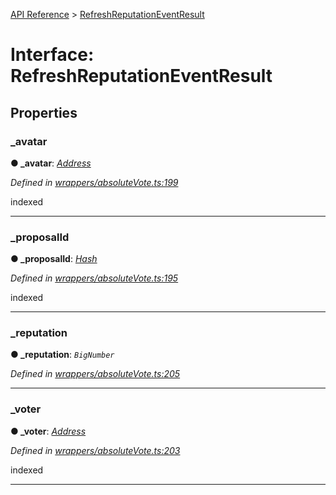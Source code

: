 [API Reference](../README.md) > [RefreshReputationEventResult](../interfaces/RefreshReputationEventResult.md)



# Interface: RefreshReputationEventResult


## Properties
<a id="_avatar"></a>

###  _avatar

**●  _avatar**:  *[Address](../#Address)* 

*Defined in [wrappers/absoluteVote.ts:199](https://github.com/daostack/arc.js/blob/f343aa24/lib/wrappers/absoluteVote.ts#L199)*



indexed




___

<a id="_proposalId"></a>

###  _proposalId

**●  _proposalId**:  *[Hash](../#Hash)* 

*Defined in [wrappers/absoluteVote.ts:195](https://github.com/daostack/arc.js/blob/f343aa24/lib/wrappers/absoluteVote.ts#L195)*



indexed




___

<a id="_reputation"></a>

###  _reputation

**●  _reputation**:  *`BigNumber`* 

*Defined in [wrappers/absoluteVote.ts:205](https://github.com/daostack/arc.js/blob/f343aa24/lib/wrappers/absoluteVote.ts#L205)*





___

<a id="_voter"></a>

###  _voter

**●  _voter**:  *[Address](../#Address)* 

*Defined in [wrappers/absoluteVote.ts:203](https://github.com/daostack/arc.js/blob/f343aa24/lib/wrappers/absoluteVote.ts#L203)*



indexed




___


